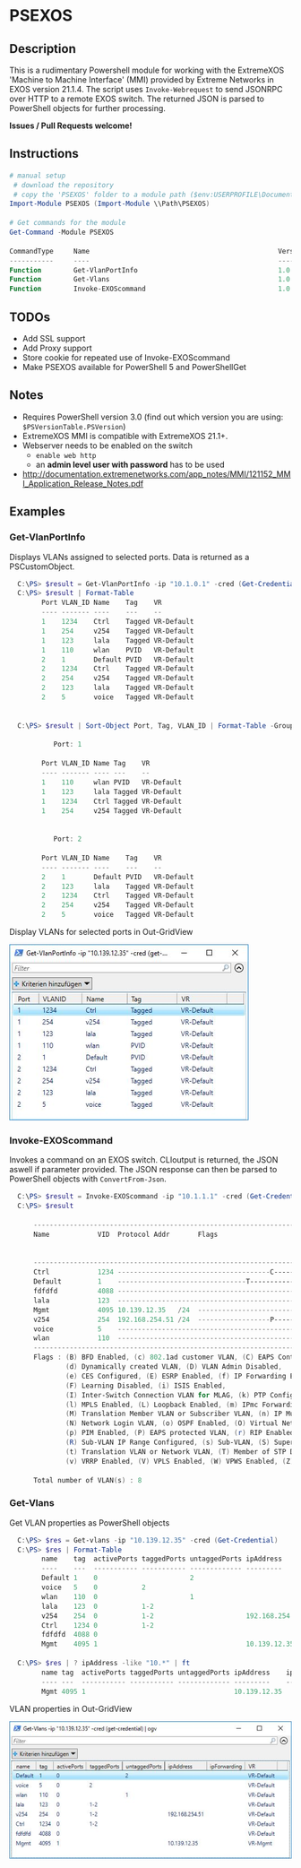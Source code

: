 # PSEXOS

## Description

This is a rudimentary Powershell module for working with the ExtremeXOS 'Machine to Machine Interface' (MMI) provided by Extreme Networks in EXOS version 21.1.4.
The script uses `Invoke-Webrequest` to send JSONRPC over HTTP to a remote EXOS switch. The returned JSON is parsed to PowerShell objects for further processing.

__Issues / Pull Requests welcome!__

## Instructions

```PowerShell
# manual setup
 # download the repository
 # copy the 'PSEXOS' folder to a module path ($env:USERPROFILE\Documents\WindowsPowerShell\Modules\)
Import-Module PSEXOS (Import-Module \\Path\PSEXOS)

# Get commands for the module
Get-Command -Module PSEXOS

CommandType     Name                                               Version    Source
-----------     ----                                               -------    ------
Function        Get-VlanPortInfo                                   1.0        PSEXOS
Function        Get-Vlans                                          1.0        PSEXOS
Function        Invoke-EXOScommand                                 1.0        PSEXOS
```

## TODOs

* Add SSL support
* Add Proxy support
* Store cookie for repeated use of Invoke-EXOScommand
* Make PSEXOS available for PowerShell 5 and PowerShellGet

## Notes

* Requires PowerShell version 3.0 (find out which version you are using: `$PSVersionTable.PSVersion`)
* ExtremeXOS MMI is compatible with ExtremeXOS 21.1+.
* Webserver needs to be enabled on the switch
  * `enable web http`
  * an __admin level user with password__ has to be used
* <http://documentation.extremenetworks.com/app_notes/MMI/121152_MMI_Application_Release_Notes.pdf>

## Examples

### Get-VlanPortInfo

Displays VLANs assigned to selected ports. Data is returned as a PSCustomObject.

```PowerShell
  C:\PS> $result = Get-VlanPortInfo -ip "10.1.0.1" -cred (Get-Credential) -ports "1-2"
  C:\PS> $result | Format-Table
        Port VLAN_ID Name    Tag    VR
        ---- ------- ----    ---    --
        1    1234    Ctrl    Tagged VR-Default
        1    254     v254    Tagged VR-Default
        1    123     lala    Tagged VR-Default
        1    110     wlan    PVID   VR-Default
        2    1       Default PVID   VR-Default
        2    1234    Ctrl    Tagged VR-Default
        2    254     v254    Tagged VR-Default
        2    123     lala    Tagged VR-Default
        2    5       voice   Tagged VR-Default


  C:\PS> $result | Sort-Object Port, Tag, VLAN_ID | Format-Table -GroupBy Port -auto

           Port: 1

        Port VLAN_ID Name Tag    VR
        ---- ------- ---- ---    --
        1    110     wlan PVID   VR-Default
        1    123     lala Tagged VR-Default
        1    1234    Ctrl Tagged VR-Default
        1    254     v254 Tagged VR-Default


           Port: 2

        Port VLAN_ID Name    Tag    VR
        ---- ------- ----    ---    --
        2    1       Default PVID   VR-Default
        2    123     lala    Tagged VR-Default
        2    1234    Ctrl    Tagged VR-Default
        2    254     v254    Tagged VR-Default
        2    5       voice   Tagged VR-Default
```

Display VLANs for selected ports in Out-GridView

![Get-VlanPortInfo](/media/get-vlanportinfo_ogv.JPG)

### Invoke-EXOScommand

Invokes a command on an EXOS switch. CLIoutput is returned, the JSON aswell if parameter provided. The JSON response can then be parsed to PowerShell objects with `ConvertFrom-Json`.

```Powershell
  C:\PS> $result = Invoke-EXOScommand -ip "10.1.1.1" -cred (Get-Credential) -cmd "show vlan"
  C:\PS> $result

      -----------------------------------------------------------------------------------------------
      Name            VID  Protocol Addr       Flags                         Proto  Ports  Virtual
                                                                                    Active router
                                                                                    /Total
      -----------------------------------------------------------------------------------------------
      Ctrl            1234 --------------------------------------C---------  ANY    0 /2   VR-Default
      Default         1    --------------------------------T---------------  ANY    0 /1   VR-Default
      fdfdfd          4088 ------------------------------------------------  ANY    0 /0   VR-Default
      lala            123  ------------------------------------------------  ANY    0 /2   VR-Default
      Mgmt            4095 10.139.12.35   /24  ----------------------------  ANY    1 /1   VR-Mgmt
      v254            254  192.168.254.51 /24  ------------------P---------  ANY    0 /2   VR-Default
      voice           5    ------------------------------------------------  ANY    0 /1   VR-Default
      wlan            110  ------------------------------------------------  ANY    0 /1   VR-Default
      -----------------------------------------------------------------------------------------------
      Flags : (B) BFD Enabled, (c) 802.1ad customer VLAN, (C) EAPS Control VLAN,
              (d) Dynamically created VLAN, (D) VLAN Admin Disabled,
              (e) CES Configured, (E) ESRP Enabled, (f) IP Forwarding Enabled,
              (F) Learning Disabled, (i) ISIS Enabled,
              (I) Inter-Switch Connection VLAN for MLAG, (k) PTP Configured,
              (l) MPLS Enabled, (L) Loopback Enabled, (m) IPmc Forwarding Enabled,
              (M) Translation Member VLAN or Subscriber VLAN, (n) IP Multinetting Enabled,
              (N) Network Login VLAN, (o) OSPF Enabled, (O) Virtual Network Overlay,
              (p) PIM Enabled, (P) EAPS protected VLAN, (r) RIP Enabled,
              (R) Sub-VLAN IP Range Configured, (s) Sub-VLAN, (S) Super-VLAN,
              (t) Translation VLAN or Network VLAN, (T) Member of STP Domain,
              (v) VRRP Enabled, (V) VPLS Enabled, (W) VPWS Enabled, (Z) OpenFlow Enabled

      Total number of VLAN(s) : 8
```

### Get-Vlans

Get VLAN properties as PowerShell objects

```Powershell
  C:\PS> $res = Get-vlans -ip "10.139.12.35" -cred (Get-Credential)
  C:\PS> $res | Format-Table
        name    tag  activePorts taggedPorts untaggedPorts ipAddress      ipForwarding VR
        ----    ---  ----------- ----------- ------------- ---------      ------------ --
        Default 1    0                       2                                         VR-Default
        voice   5    0           2                                                     VR-Default
        wlan    110  0                       1                                         VR-Default
        lala    123  0           1-2                                                   VR-Default
        v254    254  0           1-2                       192.168.254.51              VR-Default
        Ctrl    1234 0           1-2                                                   VR-Default
        fdfdfd  4088 0                                                                 VR-Default
        Mgmt    4095 1                                     10.139.12.35                VR-Mgmt

  C:\PS> $res | ? ipAddress -like "10.*" | ft
        name tag  activePorts taggedPorts untaggedPorts ipAddress    ipForwarding VR
        ---- ---  ----------- ----------- ------------- ---------    ------------ --
        Mgmt 4095 1                                     10.139.12.35              VR-Mgmt
```

VLAN properties in Out-GridView

![Get-Vlan](/media/get-vlan_ogv.JPG)

